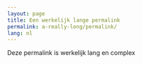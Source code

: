 ```yaml
---
layout: page
title: Een werkelijk lange permalink
permalink: a-really-long/permalink/
lang: nl
---
```


Deze permalink is werkelijk lang en complex
